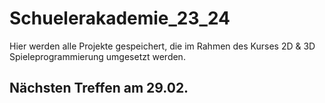 # Schuelerakademie_23_24
Hier werden alle Projekte gespeichert, die im Rahmen des Kurses 2D & 3D Spieleprogrammierung umgesetzt werden.

## Nächsten Treffen am 29.02.
